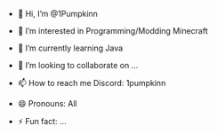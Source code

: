 - 👋 Hi, I’m @1Pumpkinn
- 👀 I’m interested in Programming/Modding Minecraft
- 🌱 I’m currently learning Java
- 💞️ I’m looking to collaborate on ...
- 📫 How to reach me Discord: 1pumpkinn

- 😄 Pronouns: All
- ⚡ Fun fact: ...

<!---
1Pumpkinn/1Pumpkinn is a ✨ special ✨ repository because its `README.md` (this file) appears on your GitHub profile.
You can click the Preview link to take a look at your changes.
--->

